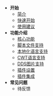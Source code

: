 * **开始**
  * [简介](./)
  * [快速开始](quick-start.md)
  * [使用建议](use-advice.md)
* **功能介绍**
  * [核心功能](core-features.md)
  * [脚本文件支持](script-language-support.md)
  * [本地化语言支持](localisation-language-support.md)
  * [CWT语言支持](cwt-language-support.md)
  * [DDS图片支持](dds-image-support.md)
  * [插件设置](plugin-settings.md)
  * [插件集成](plugin-integration.md)
* **常见问题**
  * 待反馈